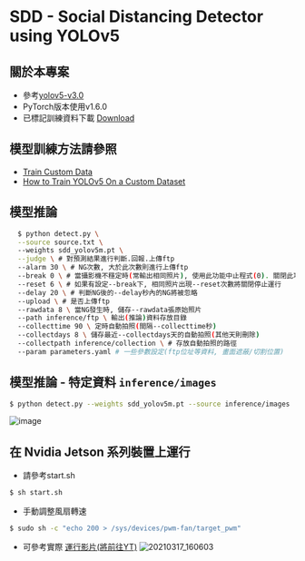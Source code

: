 # SDD - Social Distancing Detector using YOLOv5


## 關於本專案 
- 參考[yolov5-v3.0](https://github.com/ultralytics/yolov5/releases/tag/v3.0)
- PyTorch版本使用v1.6.0
- 已標記訓練資料下載 [Download](https://drive.google.com/file/d/1OEbeqyI26DzSdgctYCRHIo1oYcNXEjh6/view?usp=sharing)


## 模型訓練方法請參照 
- [Train Custom Data](https://github.com/ultralytics/yolov5/wiki/Train-Custom-Data)
- [How to Train YOLOv5 On a Custom Dataset](https://blog.roboflow.com/how-to-train-yolov5-on-a-custom-dataset/)


## 模型推論
```bash
  $ python detect.py \
  --source source.txt \  
  --weights sdd_yolov5m.pt \
  --judge \ # 對預測結果進行判斷.回報.上傳ftp
  --alarm 30 \ # NG次數, 大於此次數則進行上傳ftp
  --break 0 \ # 當攝影機不穩定時(常輸出相同照片), 使用此功能中止程式(0). 關閉此功能可增加效能
  --reset 6 \ # 如果有設定--break下, 相同照片出現--reset次數將關閉停止運行 
  --delay 20 \ # 判斷NG後的--delay秒內的NG將被忽略
  --upload \ # 是否上傳ftp
  --rawdata 8 \ 當NG發生時, 儲存--rawdata張原始照片
  --path inference/ftp \ 輸出(推論)資料存放目錄
  --collecttime 90 \ 定時自動拍照(間隔--collecttime秒) 
  --collectdays 8 \ 儲存最近--collectdays天的自動拍照(其他天則刪除)
  --collectpath inference/collection \ # 存放自動拍照的路徑
  --param parameters.yaml # 一些參數設定(ftp位址等資料, 畫面遮蔽/切割位置)
```


## 模型推論 - 特定資料 `inference/images`
```bash
$ python detect.py --weights sdd_yolov5m.pt --source inference/images
```
![image](https://user-images.githubusercontent.com/53622566/120078385-eeb5d280-c0e1-11eb-829e-5c7b6de5681a.png)


## 在 Nvidia Jetson 系列裝置上運行

- 請參考start.sh 
```bash
$ sh start.sh
```

- 手動調整風扇轉速
```bash
$ sudo sh -c "echo 200 > /sys/devices/pwm-fan/target_pwm"
```

- 可參考實際 [運行影片(將前往YT)](https://youtu.be/5SeDiPgxT60)
![20210317_160603](https://user-images.githubusercontent.com/53622566/154070774-f2c395ea-77ed-4cdc-88ff-8ca98406ee2a.jpg)


